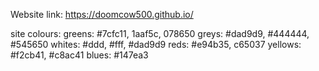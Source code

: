 Website link:
https://doomcow500.github.io/

site colours:
greens: #7cfc11, 1aaf5c, 078650
greys: #dad9d9, #444444, #545650
whites: #ddd, #fff, #dad9d9
reds: #e94b35, c65037
yellows: #f2cb41, #c8ac41
blues: #147ea3


